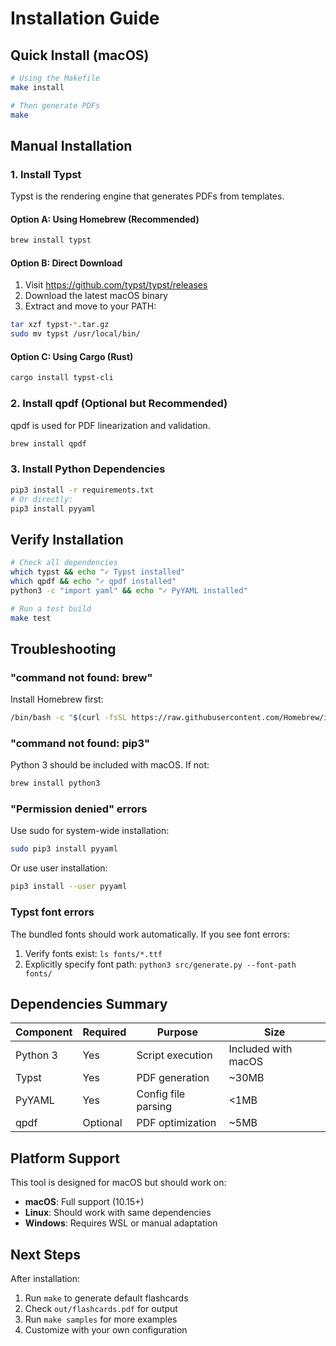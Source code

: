 # Installation Guide

## Quick Install (macOS)

```bash
# Using the Makefile
make install

# Then generate PDFs
make
```

## Manual Installation

### 1. Install Typst

Typst is the rendering engine that generates PDFs from templates.

#### Option A: Using Homebrew (Recommended)

```bash
brew install typst
```

#### Option B: Direct Download

1. Visit https://github.com/typst/typst/releases
2. Download the latest macOS binary
3. Extract and move to your PATH:

```bash
tar xzf typst-*.tar.gz
sudo mv typst /usr/local/bin/
```

#### Option C: Using Cargo (Rust)

```bash
cargo install typst-cli
```

### 2. Install qpdf (Optional but Recommended)

qpdf is used for PDF linearization and validation.

```bash
brew install qpdf
```

### 3. Install Python Dependencies

```bash
pip3 install -r requirements.txt
# Or directly:
pip3 install pyyaml
```

## Verify Installation

```bash
# Check all dependencies
which typst && echo "✓ Typst installed"
which qpdf && echo "✓ qpdf installed"
python3 -c "import yaml" && echo "✓ PyYAML installed"

# Run a test build
make test
```

## Troubleshooting

### "command not found: brew"

Install Homebrew first:

```bash
/bin/bash -c "$(curl -fsSL https://raw.githubusercontent.com/Homebrew/install/HEAD/install.sh)"
```

### "command not found: pip3"

Python 3 should be included with macOS. If not:

```bash
brew install python3
```

### "Permission denied" errors

Use sudo for system-wide installation:

```bash
sudo pip3 install pyyaml
```

Or use user installation:

```bash
pip3 install --user pyyaml
```

### Typst font errors

The bundled fonts should work automatically. If you see font errors:

1. Verify fonts exist: `ls fonts/*.ttf`
2. Explicitly specify font path: `python3 src/generate.py --font-path fonts/`

## Dependencies Summary

| Component | Required | Purpose             | Size                |
| --------- | -------- | ------------------- | ------------------- |
| Python 3  | Yes      | Script execution    | Included with macOS |
| Typst     | Yes      | PDF generation      | ~30MB               |
| PyYAML    | Yes      | Config file parsing | <1MB                |
| qpdf      | Optional | PDF optimization    | ~5MB                |

## Platform Support

This tool is designed for macOS but should work on:

- **macOS**: Full support (10.15+)
- **Linux**: Should work with same dependencies
- **Windows**: Requires WSL or manual adaptation

## Next Steps

After installation:

1. Run `make` to generate default flashcards
2. Check `out/flashcards.pdf` for output
3. Run `make samples` for more examples
4. Customize with your own configuration
